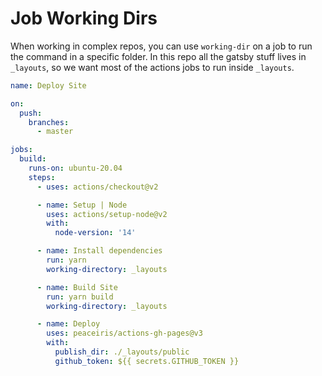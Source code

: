 # Job Working Dirs

When working in complex repos, you can use `working-dir` on a job to run the command in a specific folder. In this repo all the gatsby stuff lives in `_layouts`, so we want most of the actions jobs to run inside `_layouts`.

```yaml
name: Deploy Site

on:
  push:
    branches:
      - master

jobs:
  build:
    runs-on: ubuntu-20.04
    steps:
      - uses: actions/checkout@v2

      - name: Setup | Node
        uses: actions/setup-node@v2
        with:
          node-version: '14'

      - name: Install dependencies
        run: yarn
        working-directory: _layouts

      - name: Build Site
        run: yarn build
        working-directory: _layouts

      - name: Deploy
        uses: peaceiris/actions-gh-pages@v3
        with:
          publish_dir: ./_layouts/public
          github_token: ${{ secrets.GITHUB_TOKEN }}
```
